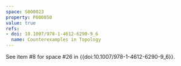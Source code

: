 ```yaml
---
space: S000023
property: P000050
value: true
refs:
- doi: 10.1007/978-1-4612-6290-9_6
  name: Counterexamples in Topology
---
```


See item #8 for space #26 in {{doi:10.1007/978-1-4612-6290-9_6}}.	
